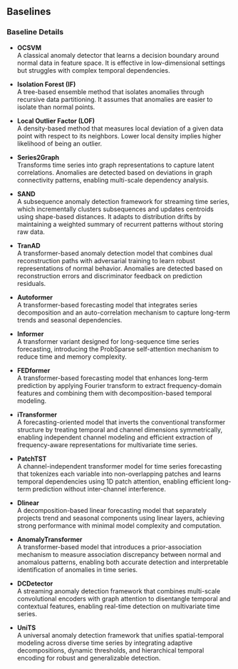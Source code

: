 ## Baselines

### Baseline Details

- **OCSVM**  
  A classical anomaly detector that learns a decision boundary around normal data in feature space. It is effective in low-dimensional settings but struggles with complex temporal dependencies.

- **Isolation Forest (IF)**  
  A tree-based ensemble method that isolates anomalies through recursive data partitioning. It assumes that anomalies are easier to isolate than normal points.

- **Local Outlier Factor (LOF)**  
  A density-based method that measures local deviation of a given data point with respect to its neighbors. Lower local density implies higher likelihood of being an outlier.

- **Series2Graph**  
  Transforms time series into graph representations to capture latent correlations. Anomalies are detected based on deviations in graph connectivity patterns, enabling multi-scale dependency analysis.

- **SAND**  
  A subsequence anomaly detection framework for streaming time series, which incrementally clusters subsequences and updates centroids using shape-based distances. It adapts to distribution drifts by maintaining a weighted summary of recurrent patterns without storing raw data.

- **TranAD**  
  A transformer-based anomaly detection model that combines dual reconstruction paths with adversarial training to learn robust representations of normal behavior. Anomalies are detected based on reconstruction errors and discriminator feedback on prediction residuals.

- **Autoformer**  
  A transformer-based forecasting model that integrates series decomposition and an auto-correlation mechanism to capture long-term trends and seasonal dependencies.

- **Informer**  
  A transformer variant designed for long-sequence time series forecasting, introducing the ProbSparse self-attention mechanism to reduce time and memory complexity.

- **FEDformer**  
  A transformer-based forecasting model that enhances long-term prediction by applying Fourier transform to extract frequency-domain features and combining them with decomposition-based temporal modeling.

- **iTransformer**  
  A forecasting-oriented model that inverts the conventional transformer structure by treating temporal and channel dimensions symmetrically, enabling independent channel modeling and efficient extraction of frequency-aware representations for multivariate time series.

- **PatchTST**  
  A channel-independent transformer model for time series forecasting that tokenizes each variable into non-overlapping patches and learns temporal dependencies using 1D patch attention, enabling efficient long-term prediction without inter-channel interference.

- **Dlinear**  
  A decomposition-based linear forecasting model that separately projects trend and seasonal components using linear layers, achieving strong performance with minimal model complexity and computation.

- **AnomalyTransformer**  
  A transformer-based model that introduces a prior-association mechanism to measure association discrepancy between normal and anomalous patterns, enabling both accurate detection and interpretable identification of anomalies in time series.

- **DCDetector**  
  A streaming anomaly detection framework that combines multi-scale convolutional encoders with graph attention to disentangle temporal and contextual features, enabling real-time detection on multivariate time series.

- **UniTS**  
  A universal anomaly detection framework that unifies spatial-temporal modeling across diverse time series by integrating adaptive decompositions, dynamic thresholds, and hierarchical temporal encoding for robust and generalizable detection.
